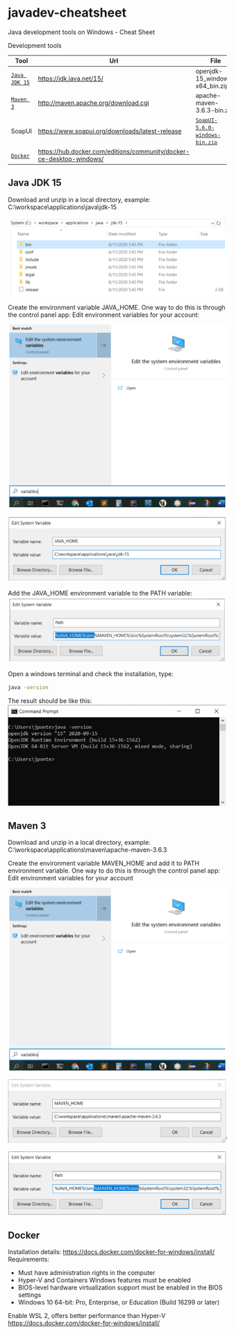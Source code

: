 # javadev-cheatsheet
Java development tools on Windows - Cheat Sheet

Development tools

| Tool  | Url  | File |
|-------|------|------|
| [`Java JDK 15`](#java) | https://jdk.java.net/15/ | openjdk-15_windows-x64_bin.zip 
| [`Maven 3`](#maven) | http://maven.apache.org/download.cgi | apache-maven-3.6.3-bin.zip
| SoapUI | https://www.soapui.org/downloads/latest-release | [`SoapUI-5.6.0-windows-bin.zip`](https://s3.amazonaws.com/downloads.eviware/soapuios/5.6.0/SoapUI-5.6.0-windows-bin.zip)
|  [`Docker`](#java)  | https://hub.docker.com/editions/community/docker-ce-desktop-windows/ |  


## <a name="java"></a> Java JDK 15
Download and unzip in a local directory, example: C:\workspace\applications\java\jdk-15

![](/assets/java-jdkunzipped.png)

Create the environment variable JAVA_HOME. One way to do this is through the control panel app: Edit environment variables for your account:

![](/assets/java-editenvvariables.png)

![](/assets/java-envhome.png)

Add the JAVA_HOME environment variable to the PATH variable:
![](/assets/java-envpath.png)

Open a windows terminal and check the installation, type:
```bash
java -version
```

The result should be like this:
![](/assets/java-verification.png)


## <a name="maven"></a> Maven 3
Download and unzip in a local directory, example: C:\workspace\applications\maven\apache-maven-3.6.3

Create the environment variable MAVEN_HOME and add it to PATH environment variable. One way to do this is through the control panel app: Edit environment variables for your account

![](/assets/java-editenvvariables.png)

![](/assets/maven-envhome.png)

![](/assets/maven-envpath.png)


## <a name="Docker"></a> Docker
Installation details: https://docs.docker.com/docker-for-windows/install/
Requirements:
* Must have administration rights in the computer
* Hyper-V and Containers Windows features must be enabled
* BIOS-level hardware virtualization support must be enabled in the BIOS settings
* Windows 10 64-bit: Pro, Enterprise, or Education (Build 16299 or later)

Enable WSL 2, offers better performance than Hyper-V
https://docs.docker.com/docker-for-windows/install/
